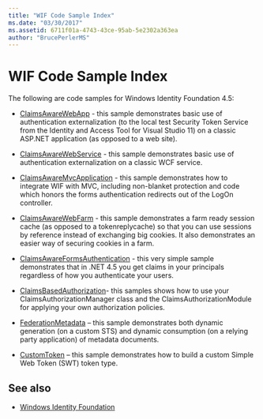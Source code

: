 ```yaml
---
title: "WIF Code Sample Index"
ms.date: "03/30/2017"
ms.assetid: 6711f01a-4743-43ce-95ab-5e2302a363ea
author: "BrucePerlerMS"
---
```


# WIF Code Sample Index

The following are code samples for Windows Identity Foundation 4.5:

- [ClaimsAwareWebApp](https://code.msdn.microsoft.com/vstudio/Claims-Aware-Web-d94a89ca) - this sample demonstrates basic use of authentication externalization (to the local test Security Token Service from the Identity and Access Tool for Visual Studio 11) on a classic ASP.NET application (as opposed to a web site).

- [ClaimsAwareWebService](https://code.msdn.microsoft.com/vstudio/Claims-Aware-Web-Service-1d55facc) - this sample demonstrates basic use of authentication externalization on a classic WCF service.

- [ClaimsAwareMvcApplication](https://code.msdn.microsoft.com/vstudio/Claims-Aware-MVC-523e079b) - this sample demonstrates how to integrate WIF with MVC, including non-blanket protection and code which honors the forms authentication redirects out of the LogOn controller.

- [ClaimsAwareWebFarm](https://code.msdn.microsoft.com/vstudio/Claims-Aware-Web-Farm-088a7a4f) - this sample demonstrates a farm ready session cache (as opposed to a tokenreplycache) so that you can use sessions by reference instead of exchanging big cookies. It also demonstrates an easier way of securing cookies in a farm.

- [ClaimsAwareFormsAuthentication](https://code.msdn.microsoft.com/vstudio/Claims-Aware-Forms-8c6a8b4d) - this very simple sample demonstrates that in .NET 4.5 you get claims in your principals regardless of how you authenticate your users.

- [ClaimsBasedAuthorization](https://code.msdn.microsoft.com/vstudio/Claims-Based-Authorization-89cf736e)- this samples shows how to use your ClaimsAuthorizationManager class and the ClaimsAuthorizationModule for applying your own authorization policies.

- [FederationMetadata](https://code.msdn.microsoft.com/vstudio/Federation-Metadata-34036040) – this sample demonstrates both dynamic generation (on a custom STS) and dynamic consumption (on a relying party application) of metadata documents.

- [CustomToken](https://code.msdn.microsoft.com/vstudio/Custom-Token-ddce2f55) – this sample demonstrates how to build a custom Simple Web Token (SWT) token type.

## See also

- [Windows Identity Foundation](index.md)
